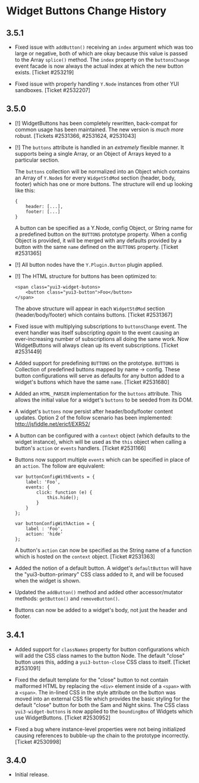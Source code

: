 Widget Buttons Change History
=============================

3.5.1
-----

  * Fixed issue with `addButton()` receiving an `index` argument which was too
    large or negative, both of which are okay because this value is passed to
    the Array `splice()` method. The `index` property on the `buttonsChange`
    event facade is now always the actual index at which the new button exists.
    [Ticket #253219]

  * Fixed issue with properly handling `Y.Node` instances from other YUI
    sandboxes. [Ticket #2532207]

3.5.0
-----

  * [!] WidgetButtons has been completely rewritten, back-compat for common
    usage has been maintained. The new version is _much more_ robust.
    [Tickets #2531366, #2531624, #2531043]

  * [!] The `buttons` attribute is handled in an _extremely_ flexible manner.
    It supports being a single Array, or an Object of Arrays keyed to a
    particular section.

    The `buttons` collection will be normalized into an Object which contains an
    Array of `Y.Node`s for every `WidgetStdMod` section (header, body, footer)
    which has one or more buttons. The structure will end up looking like this:

        {
            header: [...],
            footer: [...]
        }

    A button can be specified as a Y.Node, config Object, or String name for a
    predefined button on the `BUTTONS` prototype property. When a config Object
    is provided, it will be merged with any defaults provided by a button with
    the same `name` defined on the `BUTTONS` property. [Ticket #2531365]

  * [!] All button nodes have the `Y.Plugin.Button` plugin applied.

  * [!] The HTML structure for buttons has been optimized to:

        <span class="yui3-widget-butons>
            <button class="yui3-button">Foo</button>
        </span>

    The above structure will appear in each `WidgetStdMod` section
    (header/body/footer) which contains buttons. [Ticket #2531367]

  * Fixed issue with multiplying subscriptions to `buttonsChange` event. The
    event handler was itself subscripting _again_ to the event causing an
    ever-increasing number of subscriptions all doing the same work. Now
    WidgetButtons will always clean up its event subscriptions.
    [Ticket #2531449]

  * Added support for predefining `BUTTONS` on the prototype. `BUTTONS` is
    Collection of predefined buttons mapped by name -> config. These button
    configurations will serve as defaults for any button added to a widget's
    buttons which have the same `name`. [Ticket #2531680]

  * Added an `HTML_PARSER` implementation for the `buttons` attribute. This
    allows the initial value for a widget's `buttons` to be seeded from its DOM.

  * A widget's `buttons` now persist after header/body/footer content updates.
    Option 2 of the follow scenario has been implemented:
    http://jsfiddle.net/ericf/EXR52/

  * A button can be configured with a `context` object (which defaults to the
    widget instance), which will be used as the `this` object when calling a
    button's `action` or `events` handlers. [Ticket #2531166]

  * Buttons now support multiple `events` which can be specified in place of an
    `action`. The follow are equivalent:

        var buttonConfigWithEvents = {
            label: 'Foo',
            events: {
                click: function (e) {
                    this.hide();
                }
            }
        };

        var buttonConfigWithAction = {
            label : 'Foo',
            action: 'hide'
        };

    A button's `action` can now be specified as the String name of a function
    which is hosted on the `context` object. [Ticket #2531363]

  * Added the notion of a default button. A widget's `defaultButton` will have
    the "yui3-button-primary" CSS class added to it, and will be focused when
    the widget is shown.

  * Updated the `addButton()` method and added other accessor/mutator methods:
    `getButton()` and `removeButton()`.

  * Buttons can now be added to a widget's body, not just the header and footer.

3.4.1
-----

  * Added support for `classNames` property for button configurations which will
    add the CSS class names to the button Node. The default "close" button uses
    this, adding a `yui3-button-close` CSS class to itself. [Ticket #2531091]

  * Fixed the default template for the "close" button to not contain malformed
    HTML by replacing the `<div>` element inside of a `<span>` with a `<span>`.
    The in-lined CSS in the style attribute on the button was moved into an
    external CSS file which provides the basic styling for the default "close"
    button for both the Sam and Night skins. The CSS class `yui3-widget-buttons`
    is now applied to the `boundingBox` of Widgets which use WidgetButtons.
    [Ticket #2530952]

  * Fixed a bug where instance-level properties were not being initialized
    causing references to bubble-up the chain to the prototype incorrectly.
    [Ticket #2530998]

3.4.0
-----

  * Initial release.
